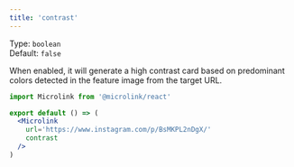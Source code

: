 ```yaml
---
title: 'contrast'
--- 
```


Type: `boolean`<br/>
Default: `false`

When enabled, it will generate a high contrast card based on predominant colors detected in the feature image from the target URL.

```jsx
import Microlink from '@microlink/react'

export default () => (
  <Microlink
    url='https://www.instagram.com/p/BsMKPL2nDgX/'
    contrast
  />
)
```

<Figcaption children="The contrast mode has better accessibility ratio."  />

<Microlink url='https://www.instagram.com/p/BsMKPL2nDgX/' contrast />
<Microlink url='https://www.instagram.com/p/BsMKPL2nDgX/' contrast size='large' />
